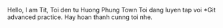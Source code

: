 ﻿Hello, I am Tit, Toi den tu Huong Phung Town
Toi dang luyen tap voi *Git advanced practice. Hay hoan thanh cunng toi nhe.

